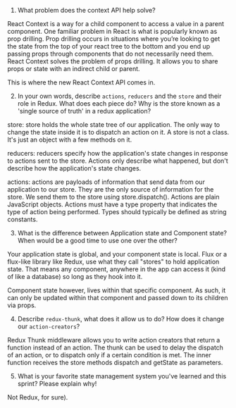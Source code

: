 1. What problem does the context API help solve?

React Context is a way for a child component to access a value in a parent component. One familiar problem in React is what is popularly known as prop drilling. Prop drilling occurs in situations where you’re looking to get the state from the top of your react tree to the bottom and you end up passing props through components that do not necessarily need them. React Context solves the problem of props drilling. It allows you to share props or state with an indirect child or parent.

This is where the new React Context API comes in.

2. In your own words, describe `actions`, `reducers` and the `store` and their role in Redux. What does each piece do? Why is the store known as a 'single source of truth' in a redux application?

store: store holds the whole state tree of our application. The only way to change the state inside it is to dispatch an action on it. A store is not a class. It's just an object with a few methods on it.

reducers: reducers specify how the application's state changes in response to actions sent to the store. Actions only describe what happened, but don't describe how the application's state changes.

actions: actions are payloads of information that send data from our application to our store. They are the only source of information for the store. We send them to the store using store.dispatch(). Actions are plain JavaScript objects. Actions must have a type property that indicates the type of action being performed. Types should typically be defined as string constants.

3. What is the difference between Application state and Component state? When would be a good time to use one over the other?

Your application state is global, and your component state is local. Flux or a flux-like library like Redux, use what they call "stores" to hold application state. That means any component, anywhere in the app can access it (kind of like a database) so long as they hook into it.

Component state however, lives within that specific component. As such, it can only be updated within that component and passed down to its children via props.

4. Describe `redux-thunk`, what does it allow us to do? How does it change our `action-creators`?

Redux Thunk middleware allows you to write action creators that return a function instead of an action. The thunk can be used to delay the dispatch of an action, or to dispatch only if a certain condition is met. The inner function receives the store methods dispatch and getState as parameters.

5. What is your favorite state management system you've learned and this sprint? Please explain why!

Not Redux, for sure).
